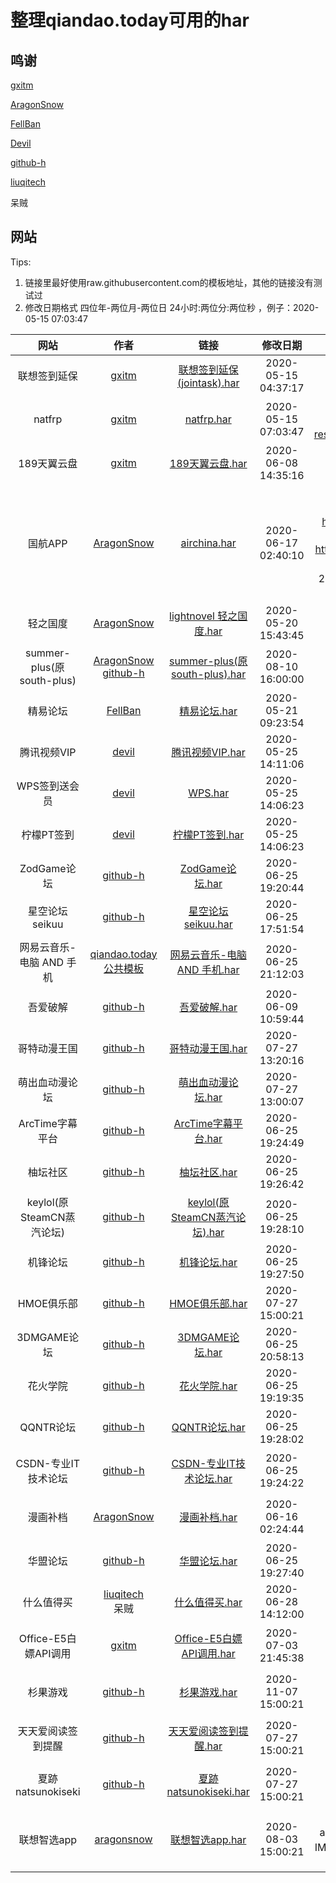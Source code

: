 # 整理qiandao.today可用的har

## 鸣谢
[gxitm](https://github.com/gxitm)

[AragonSnow](https://github.com/AragonSnow)

[FellBan](https://github.com/FellBan)

[Devil](https://github.com/q123458384)

[github-h](https://github.com/github-h)

[liuqitech](https://github.com/liuqitoday)

呆贼

## 网站

Tips:
1. 链接里最好使用raw.githubusercontent.com的模板地址，其他的链接没有测试过
2. 修改日期格式 四位年-两位月-两位日 24小时:两位分:两位秒 ，例子：2020-05-15 07:03:47

网站|作者|链接|修改日期|备注/日志
:-: | :-: | :-: | :-: |:-:
联想签到延保|[gxitm](https://github.com/gxitm)|[联想签到延保(jointask).har](https://gitee.com/qiandao-today/templates/raw/master/%E8%81%94%E6%83%B3%E7%AD%BE%E5%88%B0%E5%BB%B6%E4%BF%9D(jointask).har)|2020-05-15 04:37:17|account：账号，password：密码<br>参加连续10天签到任务
natfrp|[gxitm](https://github.com/gxitm)|[natfrp.har](https://gitee.com/qiandao-today/templates/raw/master/natfrp.har)|2020-05-15 07:03:47|登录请求cookies：acw_tc，登录请求cookies：wordpress<br>url：https://openid.oxygen.moe/oauth/authorize/?response_type=code&client_id=ezEb7xY9ZHGwXMTtaUzdHcnKAGRnxUwphfMcIj9l
189天翼云盘|[gxitm](https://github.com/gxitm)|[189天翼云盘.har](https://gitee.com/qiandao-today/templates/raw/master/189%E5%A4%A9%E7%BF%BC%E4%BA%91%E7%9B%98.har)|2020-06-08 14:35:16|手机抓包，accessToken在链接里<br>url：https://api.cloud.189.cn/login4MergedClient.action
国航APP|[AragonSnow](https://github.com/AragonSnow)|[airchina.har](https://gitee.com/qiandao-today/templates/raw/master/airchina.har)|2020-06-17 02:40:10|抓包，app杀台后不用输密码登录就行，这两个链接里有这个参数<br>前两个在<br>https://m.airchina.com.cn:9061/worklight/apps/services/api/AirChina/iphone/init<br>param在<br>https://m.airchina.com.cn:9061/worklight/apps/services/api/AirChina/iphone/query<br>paramters=到&结束<br>20200617更新：替换公共API地址，改用内置，需要配合aragonsonw/qiandao最新版使用
轻之国度|[AragonSnow](https://github.com/AragonSnow)|[lightnovel 轻之国度.har](https://gitee.com/qiandao-today/templates/raw/master/lightnovel%20%E8%BD%BB%E4%B9%8B%E5%9B%BD%E5%BA%A6.har)|2020-05-20 15:43:45|cks 网页cookie<br>https://www.lightnovel.us/
summer-plus(原south-plus)|[AragonSnow](https://github.com/AragonSnow)<br>[github-h](https://github.com/github-h)|[summer-plus(原south-plus).har](https://gitee.com/qiandao-today/templates/raw/master/summer-plus(%E5%8E%9Fsouth-plus).har)|2020-08-10 16:00:00|pwd 密码<br> user 用户名<br>https://www.summer-plus.net/
精易论坛|[FellBan](https://github.com/FellBan)|[精易论坛.har](https://gitee.com/qiandao-today/templates/raw/master/%E7%B2%BE%E6%98%93%E8%AE%BA%E5%9D%9B.har)|2020-05-21 09:23:54|cookie<br>https://bbs.125.la
腾讯视频VIP|[devil](https://github.com/q123458384)|[腾讯视频VIP.har](https://gitee.com/qiandao-today/templates/raw/master/%E8%85%BE%E8%AE%AF%E8%A7%86%E9%A2%91vip.har)|2020-05-25 14:11:06|cookie<br>腾讯视频手机APP抓包cookie
WPS签到送会员|[devil](https://github.com/q123458384)|[WPS.har](https://gitee.com/qiandao-today/templates/raw/master/wps%E7%AD%BE%E5%88%B0%E9%80%81%E4%BC%9A%E5%91%98-6_13%E7%82%B9%E4%B8%80%E6%AC%A1.har)|2020-05-25 14:06:23|WPS会员小程序抓包【sid】 https://zt.wps.cn/
柠檬PT签到|[devil](https://github.com/q123458384)|[柠檬PT签到.har](https://gitee.com/qiandao-today/templates/raw/master/leaguehd%E6%9F%A0%E6%AA%ACPT.har)|2020-05-25 14:06:23|cookie<br>https://leaguehd.com/attendance.php
ZodGame论坛|[github-h](https://github.com/github-h)|[ZodGame论坛.har](https://gitee.com/qiandao-today/templates/raw/master/ZodGame%E8%AE%BA%E5%9D%9B.har)|2020-06-25 19:20:44|cookie<br>https://zodgame.xyz
星空论坛seikuu|[github-h](https://github.com/github-h)|[星空论坛seikuu.har](https://gitee.com/qiandao-today/templates/raw/master/%E6%98%9F%E7%A9%BA%E8%AE%BA%E5%9D%9Bseikuu.har)|2020-06-25 17:51:54|cookie<br>https://bbs2.seikuu.com/
网易云音乐-电脑 AND 手机|[qiandao.today公共模板](https://qiandao.today/tpls/public)|[网易云音乐-电脑 AND 手机.har](https://gitee.com/qiandao-today/templates/raw/master/%E7%BD%91%E6%98%93%E4%BA%91%E9%9F%B3%E4%B9%90-%E7%94%B5%E8%84%91%20AND%20%E6%89%8B%E6%9C%BA.har)|2020-06-25 21:12:03|cookie<br>https://music.163.com/
吾爱破解|[github-h](https://github.com/github-h)|[吾爱破解.har](https://gitee.com/qiandao-today/templates/raw/master/%e5%90%be%e7%88%b1%e7%a0%b4%e8%a7%a3.har)|2020-06-09 10:59:44|cookie<br>https://www.52pojie.cn/
哥特动漫王国|[github-h](https://github.com/github-h)|[哥特动漫王国.har](https://gitee.com/qiandao-today/templates/raw/master/%e5%93%a5%e7%89%b9%e5%8a%a8%e6%bc%ab%e7%8e%8b%e5%9b%bd.har)|2020-07-27 13:20:16|cookie<br>https://www.gtloli.net/forum.php
萌出血动漫论坛|[github-h](https://github.com/github-h)|[萌出血动漫论坛.har](https://gitee.com/qiandao-today/templates/raw/master/%e8%90%8c%e5%87%ba%e8%a1%80%e5%8a%a8%e6%bc%ab%e8%ae%ba%e5%9d%9b.har)|2020-07-27 13:00:07|cookie<br>http://www.bbsmcx.com/forum.php
ArcTime字幕平台|[github-h](https://github.com/github-h)|[ArcTime字幕平台.har](https://gitee.com/qiandao-today/templates/raw/master/ArcTime%e5%ad%97%e5%b9%95%e5%b9%b3%e5%8f%b0.har)|2020-06-25 19:24:49|用户名+密码<br>http://m.arctime.cn/
柚坛社区|[github-h](https://github.com/github-h)|[柚坛社区.har](https://gitee.com/qiandao-today/templates/raw/master/%e6%9f%9a%e5%9d%9b%e7%a4%be%e5%8c%ba.har)|2020-06-25 19:26:42|cookie<br>http://www.miuibbs.cn/
keylol(原SteamCN蒸汽论坛)|[github-h](https://github.com/github-h)|[keylol(原SteamCN蒸汽论坛).har](https://gitee.com/qiandao-today/templates/raw/master/keylol(%e5%8e%9fSteamCN%e8%92%b8%e6%b1%bd%e8%ae%ba%e5%9d%9b).har)|2020-06-25 19:28:10|cookie<br>https://keylol.com/
机锋论坛|[github-h](https://github.com/github-h)|[机锋论坛.har](https://gitee.com/qiandao-today/templates/raw/master/%e6%9c%ba%e9%94%8b%e8%ae%ba%e5%9d%9b.har)| 2020-06-25 19:27:50 |cookie<br>http://bbs.gfan.com/
HMOE俱乐部|[github-h](https://github.com/github-h)|[HMOE俱乐部.har](https://gitee.com/qiandao-today/templates/raw/master/HMOE%e4%bf%b1%e4%b9%90%e9%83%a8.har)|2020-07-27 15:00:21 |用户名+密码<br>https://club.hmoe.club/
3DMGAME论坛|[github-h](https://github.com/github-h)|[3DMGAME论坛.har](https://gitee.com/qiandao-today/templates/raw/master/3DMGAME%e8%ae%ba%e5%9d%9b.har)| 2020-06-25 20:58:13 |cookie<br>https://bbs.3dmgame.com/
花火学院|[github-h](https://github.com/github-h)|[花火学院.har](https://gitee.com/qiandao-today/templates/raw/master/%e8%8a%b1%e7%81%ab%e5%ad%a6%e9%99%a2.har)|2020-06-25 19:19:35|cookie<br>https://www.say-huahuo.com/
QQNTR论坛|[github-h](https://github.com/github-h)|[QQNTR论坛.har](https://gitee.com/qiandao-today/templates/raw/master/QQNTR%e8%ae%ba%e5%9d%9b.har)|2020-06-25 19:28:02|cookie<br>https://iya.app/
CSDN-专业IT技术论坛|[github-h](https://github.com/github-h)|[CSDN-专业IT技术论坛.har](https://gitee.com/qiandao-today/templates/raw/master/CSDN-%e4%b8%93%e4%b8%9aIT%e6%8a%80%e6%9c%af%e8%ae%ba%e5%9d%9b.har)|2020-06-25 19:24:22|用户名+cookie<br>此为签到模块，记得定期抽奖<br>https://www.csdn.net/
漫画补档|[AragonSnow](https://github.com/AragonSnow)|[漫画补档.har](https://gitee.com/qiandao-today/templates/raw/master/%E6%BC%AB%E7%94%BB%E8%A1%A5%E6%A1%A3.har)|2020-06-16 02:24:44|用户名+密码<br>此模板默认是没有设置安全问题，没测试过有安全问题的是否能登陆成功<br>[https://www.manhuabudang.com/](https://www.manhuabudang.com/)
华盟论坛|[github-h](https://github.com/github-h)|[华盟论坛.har](https://gitee.com/qiandao-today/templates/raw/master/%e5%8d%8e%e7%9b%9f%e8%ae%ba%e5%9d%9b.har)|2020-06-25 19:27:40|用户名+密码<br>https://bbs.77169.net/
什么值得买|[liuqitech](https://github.com/liuqitoday)<br>呆贼|[什么值得买.har](https://gitee.com/qiandao-today/templates/raw/master/%E4%BB%80%E4%B9%88%E5%80%BC%E5%BE%97%E4%B9%B0.har)|2020-06-28 14:12:00|网页版 cookie<br>https://www.smzdm.com/
Office-E5白嫖API调用|[gxitm](https://github.com/gxitm)|[Office-E5白嫖API调用.har](https://gitee.com/qiandao-today/templates/raw/master/Office-E5%E7%99%BD%E5%AB%96API%E8%B0%83%E7%94%A8.har)|2020-07-03 21:45:38|refresh_token+client_id+secret<br>根据相关教程获取到三个参数，并要保证被调用的10个API有权限<br>url：https://developer.microsoft.com/zh-CN/microsoft-365/dev-program
杉果游戏|[github-h](https://github.com/github-h)|[杉果游戏.har](https://gitee.com/qiandao-today/templates/raw/master/%E6%9D%89%E6%9E%9C%E6%B8%B8%E6%88%8F.har)|2020-11-07 15:00:21|用户名+密码<br>用户名为邮箱<br>https://ww.sonkwo.com/
天天爱阅读签到提醒|[github-h](https://github.com/github-h)|[天天爱阅读签到提醒.har](https://gitee.com/qiandao-today/templates/raw/master/%e5%a4%a9%e5%a4%a9%e7%88%b1%e9%98%85%e8%af%bb%e7%ad%be%e5%88%b0%e6%8f%90%e9%86%92.har)|2020-07-27 15:00:21|cookie+SCKEY(可选)<br>请导入后认真阅读模板说明<br>https://wap.cmread.com/
夏跡natsunokiseki|[github-h](https://github.com/github-h)|[夏跡natsunokiseki.har](https://gitee.com/qiandao-today/templates/raw/master/%e5%a4%8f%e8%b7%a1natsunokiseki.har)|2020-07-27 15:00:21|用户名+密码<br>每日登录<br>https://bbs.natsunokiseki.org/
联想智选app|[aragonsnow](https://github.com/aragonsnow)|[联想智选app.har](https://gitee.com/qiandao-today/templates/raw/master/%E8%81%94%E6%83%B3%E6%99%BA%E9%80%89app.har)|2020-08-03 15:00:21|需要在京东智选APP 账号密码登录抓包 <br> account 和 password 是app登录的账号密码, loginType,邮箱是email,手机号是msisdn <br> IMEI 和 baseinfo 在 抓包的 https://api.club.lenovo.cn/users/getSessionID 的header里 <br> deviceId 在  抓包的 https://uss.lenovomm.com/authen/1.2/tgt/user/get 的post里